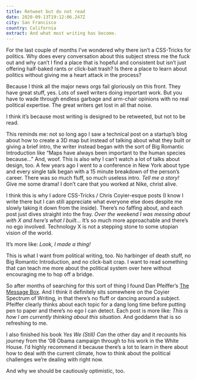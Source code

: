 ```yaml
---
title: Retweet but do not read
date: 2020-09-13T19:12:06.247Z
city: San Francisco
country: California
extract: And what most writing has become.
---
```

For the last couple of months I’ve wondered why there isn’t a CSS-Tricks for politics. Why does every conversation about this subject stress me the fuck out and why can’t I find a place that is hopeful and consistent but isn’t just offering half-baked rants or click-bait trash? Is there a place to learn about politics without giving me a heart attack in the process?

Because I think all the major news orgs fail gloriously on this front. They have great stuff, yes. Lots of swell writers doing important work. But you have to wade through endless garbage and arm-chair opinions with no real political expertise. The great writers get lost in all that noise.

I think it’s because most writing is designed to be retweeted, but not to be read.

This reminds me: not so long ago I saw a technical post on a startup’s blog about how to create a 3D map but instead of talking about what they built or giving a brief intro, the writer instead began with the sort of Big Romantic Introduction like “Maps have always been important to the human species because...” And, woof. This is also why I can’t watch a lot of talks about design, too. A few years ago I went to a conference in New York about type and every single talk began with a 15 minute breakdown of the person’s career. There was so much fluff, so much useless intro. _Tell me a story!_ Give me some drama! I don’t care that you worked at Nike, christ alive.

I think this is why I adore CSS-Tricks / Chris Coyier-esque posts (I know I write there but I can still appreciate what everyone else does despite me slowly taking it down from the inside). There’s no faffing about, and each post just dives straight into the fray. _Over the weekend I was messing about with X and here’s what I built..._ It’s so much more approachable and there’s no ego involved. Technology X is not a stepping stone to some utopian vision of the world. 

It’s more like: _Look, I made a thing!_

This is what I want from political writing, too. No harbinger of death stuff, no Big Romantic Introduction, and no click-bait crap. I want to read something that can teach me more about the political system over here without encouraging me to hop off a bridge.

So after months of searching for this sort of thing I found Dan Pfeiffer’s [The Message Box](https://messagebox.substack.com/about). And I think it definitely sits somewhere on the Coyier Spectrum of Writing, in that there’s no fluff or dancing around a subject. Pfeiffer clearly thinks about each topic for a dang long time before putting pen to paper and there’s no ego I can detect. Each post is more like: _This is how I am currently thinking about this situation_. And goddamn that is so refreshing to me.

I also finished his book _Yes We (Still) Can_ the other day and it recounts his journey from the ‘08 Obama campaign through to his work in the White House. I’d highly recommend it because there’s a lot to learn in there about how to deal with the current climate, how to think about the political challenges we’re dealing with right now. 

And why we should be cautiously optimistic, too. 



